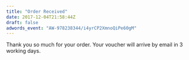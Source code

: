 ```yaml
---
title: "Order Received"
date: 2017-12-04T21:58:44Z
draft: false
adwords_event: "AW-978238344/i4yrCP2XmnoQiPe60gM"
---
```


Thank you so much for your order.  Your voucher will arrive by email in 3 working days.
